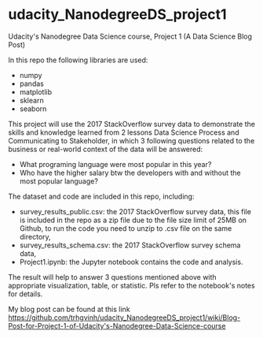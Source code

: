 # udacity_NanodegreeDS_project1
Udacity's Nanodegree Data Science course, Project 1 (A Data Science Blog Post)

In this repo the following libraries are used:
- numpy
- pandas
- matplotlib
- sklearn
- seaborn

This project will use the 2017 StackOverflow survey data to demonstrate the skills and knowledge learned from 2 lessons Data Science Process and Communicating to Stakeholder, in which 3 following questions related to the business or real-world context of the data will be answered:
- What programing language were most popular in this year?
- Who have the higher salary btw the developers with and without the most popular language?

The dataset and code are included in this repo, including:
- survey_results_public.csv: the 2017 StackOverflow survey data, this file is included in the repo as a zip file due to the file size limit of 25MB on Github, to run the code you need to unzip to .csv file on the same directory,
- survey_results_schema.csv: the 2017 StackOverflow survey schema data,
- Project1.ipynb: the Jupyter notebook contains the code and analysis.

The result will help to answer 3 questions mentioned above with appropriate visualization, table, or statistic. Pls refer to the notebook's notes for details.

My blog post can be found at this link https://github.com/trhgvinh/udacity_NanodegreeDS_project1/wiki/Blog-Post-for-Project-1-of-Udacity's-Nanodegree-Data-Science-course
